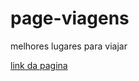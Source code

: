 # page-viagens
 melhores lugares para viajar

<a href="https://ch-025.github.io/Page-Viagens/">link da pagina</a>